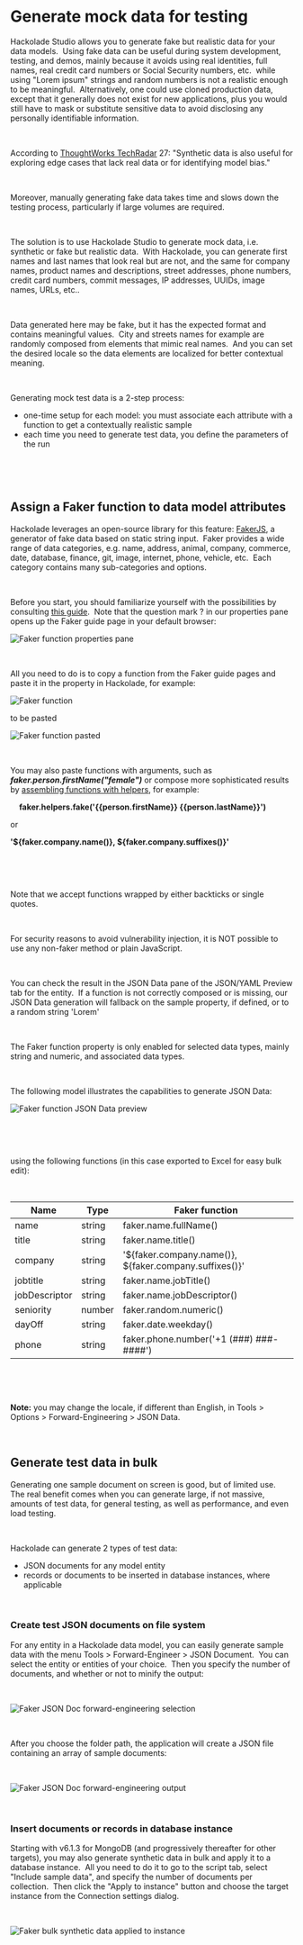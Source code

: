 # Generate mock data for testing

Hackolade Studio allows you to generate fake but realistic data for your data models.&nbsp; Using fake data can be useful during system development, testing, and demos, mainly because it avoids using real identities, full names, real credit card numbers or Social Security numbers, etc.&nbsp; while using "Lorem ipsum" strings and random numbers is not a realistic enough to be meaningful.&nbsp; Alternatively, one could use cloned production data, except that it generally does not exist for new applications, plus you would still have to mask or substitute sensitive data to avoid disclosing any personally identifiable information.

&nbsp;

According to [ThoughtWorks TechRadar](<https://www.thoughtworks.com/radar/techniques?blipid=202210032> "target=\"\_blank\"") 27: "Synthetic data is also useful for exploring edge cases that lack real data or for identifying model bias."

&nbsp;

Moreover, manually generating fake data takes time and slows down the testing process, particularly if large volumes are required.

&nbsp;

The solution is to use Hackolade Studio to generate mock data, i.e. synthetic or fake but realistic data.&nbsp; With Hackolade, you can generate first names and last names that look real but are not, and the same for company names, product names and descriptions, street addresses, phone numbers, credit card numbers, commit messages, IP addresses, UUIDs, image names, URLs, etc..

&nbsp;

Data generated here may be fake, but it has the expected format and contains meaningful values.&nbsp; City and streets names for example are randomly composed from elements that mimic real names.&nbsp; And you can set the desired locale so the data elements are localized for better contextual meaning.

&nbsp;

Generating mock test data is a 2-step process:

* one-time setup for each model: you must associate each attribute with a function to get a contextually realistic sample
* each time you need to generate test data, you define the parameters of the run

&nbsp;

&nbsp;

## Assign a Faker function to data model attributes

Hackolade leverages an open-source library for this feature: [FakerJS](<https://fakerjs.dev/> "target=\"\_blank\""), a generator of fake data based on static string input.&nbsp; Faker provides a wide range of data categories, e.g. name, address, animal, company, commerce, date, database, finance, git, image, internet, phone, vehicle, etc.&nbsp; Each category contains many sub-categories and options.

&nbsp;

Before you start, you should familiarize yourself with the possibilities by consulting [this guide](<https://fakerjs.dev/guide/> "target=\"\_blank\"").&nbsp; Note that the question mark ? in our properties pane opens up the Faker guide page in your default browser:

![Faker function properties pane](<lib/Faker%20function%20properties%20pane.png>)

&nbsp;

All you need to do is to copy a function from the Faker guide pages and paste it in the property in Hackolade, for example:

![Faker function](<lib/Faker%20function.png>)

to be pasted&nbsp;

![Faker function pasted](<lib/Faker%20function%20pasted.png>)

&nbsp;

You may also paste functions with arguments, such as ***faker.person.firstName("female")*** or compose more sophisticated results by [assembling functions with helpers](<https://fakerjs.dev/api/helpers.html#fake> "target=\"\_blank\""), for example:

&nbsp; &nbsp; **faker.helpers.fake('{{person.firstName}} {{person.lastName}}')**

or

**'${faker.company.name()}, ${faker.company.suffixes()}'**

&nbsp;

&nbsp;

Note that we accept functions wrapped by either backticks or single quotes.

&nbsp;

For security reasons to avoid vulnerability injection, it is NOT possible to use any non-faker method or plain JavaScript.

&nbsp;

You can check the result in the JSON Data pane of the JSON/YAML Preview tab for the entity.&nbsp; If a function is not correctly composed or is missing, our JSON Data generation will fallback on the sample property, if defined, or to a random string 'Lorem'

&nbsp;

The Faker function property is only enabled for selected data types, mainly string and numeric, and associated data types.

&nbsp;

The following model illustrates the capabilities to generate JSON Data:

![Faker function JSON Data preview](<lib/Faker%20function%20JSON%20Data%20preview.png>)

&nbsp;

&nbsp;

using the following functions (in this case exported to Excel for easy bulk edit):

&nbsp;

| **Name** | **Type** | **Faker function** |
| --- | --- | --- |
| name | string | faker.name.fullName() |
| title | string | faker.name.title() |
| company | string | '${faker.company.name()}, ${faker.company.suffixes()}' |
| jobtitle | string | faker.name.jobTitle() |
| jobDescriptor | string | faker.name.jobDescriptor() |
| seniority | number | faker.random.numeric() |
| dayOff | string | faker.date.weekday() |
| phone | string | faker.phone.number('+1 (###) ###-####') |


&nbsp;

&nbsp;

**Note:** you may change the locale, if different than English, in Tools \> Options \> Forward-Engineering \> JSON Data.

&nbsp;

## Generate test data in bulk

Generating one sample document on screen is good, but of limited use.&nbsp; The real benefit comes when you can generate large, if not massive, amounts of test data, for general testing, as well as performance, and even load testing. &nbsp;

&nbsp;

Hackolade can generate 2 types of test data:

* JSON documents for any model entity
* records or documents to be inserted in database instances, where applicable

&nbsp;

### Create test JSON documents on file system

For any entity in a Hackolade data model, you can easily generate sample data with the menu Tools \> Forward-Engineer \> JSON Document.&nbsp; You can select the entity or entities of your choice.&nbsp; Then you specify the number of documents, and whether or not to minify the output:

&nbsp;

![Faker JSON Doc forward-engineering selection](<lib/Faker%20JSON%20Doc%20forward-engineering%20selection.png>)

&nbsp;

After you choose the folder path, the application will create a JSON file containing an array of sample documents:

&nbsp;

![Faker JSON Doc forward-engineering output](<lib/Faker%20JSON%20Doc%20forward-engineering%20output.png>)

&nbsp;

### Insert documents or records in database instance

Starting with v6.1.3 for MongoDB (and progressively thereafter for other targets), you may also generate synthetic data in bulk and apply it to a database instance.&nbsp; All you need to do it to go to the script tab, select "Include sample data", and specify the number of documents per collection.&nbsp; Then click the "Apply to instance" button and choose the target instance from the Connection settings dialog.

&nbsp;

![Faker bulk synthetic data applied to instance](<lib/Faker%20bulk%20synthetic%20data%20applied%20to%20instance.png>)

&nbsp;

